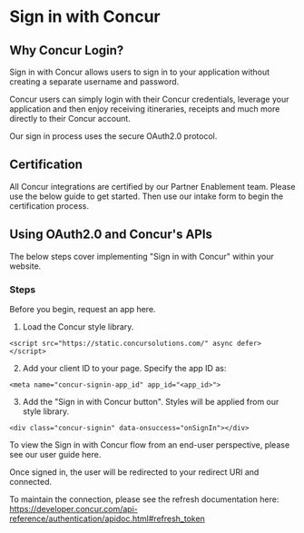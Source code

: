 # Sign in with Concur

## Why Concur Login?

Sign in with Concur allows users to sign in to your application without creating a separate username and password. 

Concur users can simply login with their Concur credentials, leverage your application and then enjoy receiving itineraries, receipts and much more directly to their Concur account.

Our sign in process uses the secure OAuth2.0 protocol.


## Certification

All Concur integrations are certified by our Partner Enablement team. Please use the below guide to get started. Then use our intake form to begin the certification process.

## Using OAuth2.0 and Concur's APIs

The below steps cover implementing "Sign in with Concur" within your website.

### Steps

Before you begin, request an app here.

1. Load the Concur style library.

```
<script src="https://static.concursolutions.com/" async defer></script>
```

2. Add your client ID to your page. Specify the app ID as:

```
<meta name="concur-signin-app_id" app_id="<app_id>">
```

3. Add the "Sign in with Concur button". Styles will be applied from our style library.

```
<div class="concur-signin" data-onsuccess="onSignIn"></div>
```

To view the Sign in with Concur flow from an end-user perspective, please see our user guide here.

Once signed in, the user will be redirected to your redirect URI and connected.

To maintain the connection, please see the refresh documentation here: https://developer.concur.com/api-reference/authentication/apidoc.html#refresh_token
